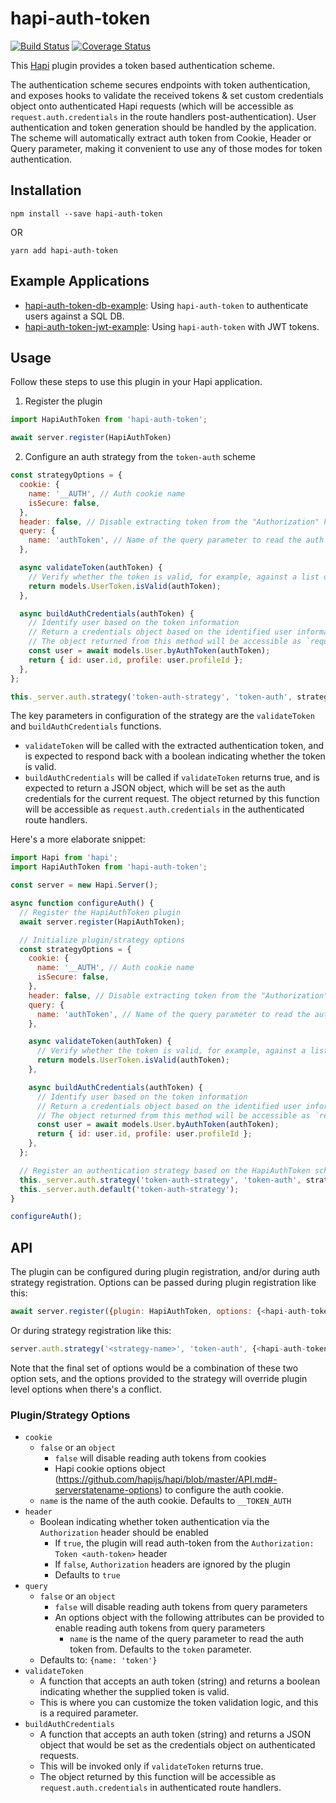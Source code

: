 # hapi-auth-token

[![Build Status](https://travis-ci.org/CodeMangler/hapi-auth-token.svg?branch=master)](https://travis-ci.org/CodeMangler/hapi-auth-token)
[![Coverage Status](https://coveralls.io/repos/github/CodeMangler/hapi-auth-token/badge.svg)](https://coveralls.io/github/CodeMangler/hapi-auth-token)

This [Hapi](https://github.com/hapijs/hapi) plugin provides a token based authentication scheme.

The authentication scheme secures endpoints with token authentication, and exposes hooks to validate
the received tokens & set custom credentials object onto authenticated Hapi requests (which will be
accessible as `request.auth.credentials` in the route handlers post-authentication).
User authentication and token generation should be handled by the application.
The scheme will automatically extract auth token from Cookie, Header or Query parameter,
making it convenient to use any of those modes for token authentication.

## Installation

`npm install --save hapi-auth-token`

OR

`yarn add hapi-auth-token`

## Example Applications
- [hapi-auth-token-db-example](https://github.com/CodeMangler/hapi-auth-token-db-example): Using `hapi-auth-token` to authenticate users against a SQL DB.
- [hapi-auth-token-jwt-example](https://github.com/CodeMangler/hapi-auth-token-jwt-example): Using `hapi-auth-token` with JWT tokens.

## Usage
Follow these steps to use this plugin in your Hapi application.

1. Register the plugin
  ```javascript
  import HapiAuthToken from 'hapi-auth-token';

  await server.register(HapiAuthToken)
  ```

2. Configure an auth strategy from the `token-auth` scheme
  ```javascript
  const strategyOptions = {
    cookie: {
      name: '__AUTH', // Auth cookie name
      isSecure: false,
    },
    header: false, // Disable extracting token from the "Authorization" header
    query: {
      name: 'authToken', // Name of the query parameter to read the auth token from
    },

    async validateToken(authToken) {
      // Verify whether the token is valid, for example, against a list of existing tokens like below
      return models.UserToken.isValid(authToken);
    },

    async buildAuthCredentials(authToken) {
      // Identify user based on the token information
      // Return a credentials object based on the identified user information
      // The object returned from this method will be accessible as `request.auth.credentials` in authenticated handlers
      const user = await models.User.byAuthToken(authToken);
      return { id: user.id, profile: user.profileId };
    },
  };

  this._server.auth.strategy('token-auth-strategy', 'token-auth', strategyOptions);
  ```

The key parameters in configuration of the strategy are the `validateToken` and `buildAuthCredentials` functions.
- `validateToken` will be called with the extracted authentication token, and is expected to respond back with a boolean indicating whether the token is valid.
- `buildAuthCredentials` will be called if `validateToken` returns true, and is expected to return a JSON object, which will be set as the auth credentials for the current request.
The object returned by this function will be accessible as `request.auth.credentials` in the authenticated route handlers.

Here's a more elaborate snippet:

```javascript
import Hapi from 'hapi';
import HapiAuthToken from 'hapi-auth-token';

const server = new Hapi.Server();

async function configureAuth() {
  // Register the HapiAuthToken plugin
  await server.register(HapiAuthToken);

  // Initialize plugin/strategy options
  const strategyOptions = {
    cookie: {
      name: '__AUTH', // Auth cookie name
      isSecure: false,
    },
    header: false, // Disable extracting token from the "Authorization" header
    query: {
      name: 'authToken', // Name of the query parameter to read the auth token from
    },

    async validateToken(authToken) {
      // Verify whether the token is valid, for example, against a list of existing tokens like below
      return models.UserToken.isValid(authToken);
    },

    async buildAuthCredentials(authToken) {
      // Identify user based on the token information
      // Return a credentials object based on the identified user information
      // The object returned from this method will be accessible as `request.auth.credentials` in authenticated handlers
      const user = await models.User.byAuthToken(authToken);
      return { id: user.id, profile: user.profileId };
    },
  };

  // Register an authentication strategy based on the HapiAuthToken scheme
  this._server.auth.strategy('token-auth-strategy', 'token-auth', strategyOptions);
  this._server.auth.default('token-auth-strategy');
}

configureAuth();
```

## API
The plugin can be configured during plugin registration, and/or during auth strategy registration.
Options can be passed during plugin registration like this:
  ```javascript
  await server.register({plugin: HapiAuthToken, options: {<hapi-auth-token-options>}});
  ```
Or during strategy registration like this:
  ```javascript
  server.auth.strategy('<strategy-name>', 'token-auth', {<hapi-auth-token-options>});
  ```
Note that the final set of options would be a combination of these two option sets, and the options provided to the strategy will override plugin level options when there's a conflict.

### Plugin/Strategy Options
- `cookie`
  - `false` or an `object`
    - `false` will disable reading auth tokens from cookies
    - Hapi cookie options object (https://github.com/hapijs/hapi/blob/master/API.md#-serverstatename-options) to configure the auth cookie.
  - `name` is the name of the auth cookie. Defaults to `__TOKEN_AUTH`
- `header`
  - Boolean indicating whether token authentication via the `Authorization` header should be enabled
    - If `true`, the plugin will read auth-token from the `Authorization: Token <auth-token>` header
    - If `false`, `Authorization` headers are ignored by the plugin
    - Defaults to `true`
- `query`
  - `false` or an `object`
    - `false` will disable reading auth tokens from query parameters
    - An options object with the following attributes can be provided to enable reading auth tokens from query parameters
      - `name` is the name of the query parameter to read the auth token from. Defaults to the `token` parameter.
  - Defaults to: `{name: 'token'}`
- `validateToken`
  - A function that accepts an auth token (string) and returns a boolean indicating whether the supplied token is valid.
  - This is where you can customize the token validation logic, and this is a required parameter.
- `buildAuthCredentials`
  - A function that accepts an auth token (string) and returns a JSON object that would be set as the credentials object on authenticated requests.
  - This will be invoked only if `validateToken` returns true.
  - The object returned by this function will be accessible as `request.auth.credentials` in authenticated route handlers.
